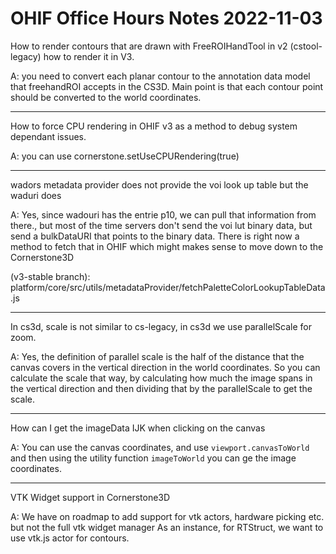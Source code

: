 # OHIF Office Hours Notes 2022-11-03

How to render contours that are drawn with FreeROIHandTool in v2 (cstool-legacy) how to render it in V3.

A: you need to convert each planar contour to the annotation data model that freehandROI accepts in the
CS3D. Main point is that each contour point should be converted to the world coordinates.

---

How to force CPU rendering in OHIF v3 as a method to debug system dependant issues.

A: you can use cornerstone.setUseCPURendering(true)

---

wadors metadata provider does not provide the voi look up table but the waduri does

A: Yes, since wadouri has the entrie p10, we can pull that information from there., but most of the
time servers don't send the voi lut binary data, but send a bulkDataURI that points to the binary data.
There is right now a method to fetch that in OHIF which might makes sense to move down to the Cornerstone3D

(v3-stable branch): platform/core/src/utils/metadataProvider/fetchPaletteColorLookupTableData.js

---

In cs3d, scale is not similar to cs-legacy, in cs3d we use parallelScale for zoom.

A: Yes, the definition of parallel scale is the half of the distance that the canvas covers in the vertical direction in the
world coordinates. So you can calculate the scale that way, by calculating how much the image spans in the
vertical direction and then dividing that by the parallelScale to get the scale.

---

How can I get the imageData IJK when clicking on the canvas

A: You can use the canvas coordinates, and use `viewport.canvasToWorld` and then using the utility
function `imageToWorld` you can ge the image coordinates.

---

VTK Widget support in Cornerstone3D

A: We have on roadmap to add support for vtk actors, hardware picking etc. but not the full vtk widget manager
As an instance, for RTStruct, we want to use vtk.js actor for contours.
